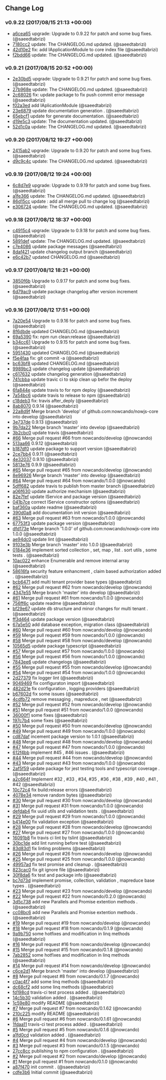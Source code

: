 ## Change Log

### v0.9.22 (2017/08/15 21:13 +00:00)
- [a6cea65](https://github.com/nowcando/nowjs-core/commit/a6cea653399eb2c2d1cdc53bc78fa6dc7be21881) upgrade: Upgrade to 0.9.22 for patch and some bug fixes. (@saeedtabrizi)
- [7180cc2](https://github.com/nowcando/nowjs-core/commit/7180cc20a9af212555c69a257044c7f6fd49b55d) update: The CHANGELOG.md updated. (@saeedtabrizi)
- [42d10e2](https://github.com/nowcando/nowjs-core/commit/42d10e2d2551856a1e9a3419e93b7208103c9fa2) fix: add IApplicationModule to core index file (@saeedtabrizi)
- [f2bdd66](https://github.com/nowcando/nowjs-core/commit/f2bdd669a80193df66925fcd73dd5fb04b0b13a2) update: The CHANGELOG.md updated. (@saeedtabrizi)

### v0.9.21 (2017/08/15 20:52 +00:00)
- [2e30bd5](https://github.com/nowcando/nowjs-core/commit/2e30bd512d7939883f471630f7ad4e11c410ebc6) upgrade: Upgrade to 0.9.21 for patch and some bug fixes. (@saeedtabrizi)
- [27b968e](https://github.com/nowcando/nowjs-core/commit/27b968ea2ab2b2152936ec5f10de8aeec8138115) update: The CHANGELOG.md updated. (@saeedtabrizi)
- [2c68026](https://github.com/nowcando/nowjs-core/commit/2c680267411282659cbc15de1695f94f4d1ff453) fix: update package to fix push commit error message (@saeedtabrizi)
- [f02a3ed](https://github.com/nowcando/nowjs-core/commit/f02a3ed7921d2b041d2c1b62bd8824a325ea1c28) add IAplicationModule (@saeedtabrizi)
- [23e6879](https://github.com/nowcando/nowjs-core/commit/23e687967439352bb84920cd152cab2de93232ca) update documentation generation . (@saeedtabrizi)
- [65ebcf1](https://github.com/nowcando/nowjs-core/commit/65ebcf1e8d6573f9f5d8f64db5c499236c5721a7) update for generate documentation. (@saeedtabrizi)
- [d19e5c3](https://github.com/nowcando/nowjs-core/commit/d19e5c38eeda6618eee64c1dfc93ca59ac3075ba) update: The documentation updated. (@saeedtabrizi)
- [52d1c0a](https://github.com/nowcando/nowjs-core/commit/52d1c0a7bc04886ae94467de9fb051e823947e67) update: The CHANGELOG.md updated. (@saeedtabrizi)

### v0.9.20 (2017/08/12 19:27 +00:00)
- [2415ab2](https://github.com/nowcando/nowjs-core/commit/2415ab2563c92e9438147d4ce72703252af2412f) upgrade: Upgrade to 0.9.20 for patch and some bug fixes. (@saeedtabrizi)
- [d9c9c4c](https://github.com/nowcando/nowjs-core/commit/d9c9c4ce1e27caf94a66190a7f41d4c0d5f17d97) update: The CHANGELOG.md updated. (@saeedtabrizi)

### v0.9.19 (2017/08/12 19:24 +00:00)
- [6c8d7e9](https://github.com/nowcando/nowjs-core/commit/6c8d7e98cc4c4f052067965864d133fe509c3c0a) upgrade: Upgrade to 0.9.19 for patch and some bug fixes. (@saeedtabrizi)
- [a1fe366](https://github.com/nowcando/nowjs-core/commit/a1fe3665a4527847974323044856b31eb25e0c4c) update: The CHANGELOG.md updated. (@saeedtabrizi)
- [86d15cc](https://github.com/nowcando/nowjs-core/commit/86d15cc81a3ddd043c1f2af80f036795d7c40744) update : add all merge pull to change log (@saeedtabrizi)
- [e306724](https://github.com/nowcando/nowjs-core/commit/e3067249cb3cc5888ee99fdf5d734a14d7f7fe72) update: The CHANGELOG.md updated. (@saeedtabrizi)

### v0.9.18 (2017/08/12 18:37 +00:00)
- [c4915c4](https://github.com/nowcando/nowjs-core/commit/c4915c4514999565685c8519df7456cdd17ed99a) upgrade: Upgrade to 0.9.18 for patch and some bug fixes. (@saeedtabrizi)
- [5891def](https://github.com/nowcando/nowjs-core/commit/5891def4ad3e96167b2373e2f8ac938386ce2ab1) update: The CHANGELOG.md updated. (@saeedtabrizi)
- [c7e4086](https://github.com/nowcando/nowjs-core/commit/c7e4086e73fbaf760c2bf00d857d8f553a3a8c14) update package messages (@saeedtabrizi)
- [8daf421](https://github.com/nowcando/nowjs-core/commit/8daf421ced55f18640b431599ca7f25e69c840cd) update changelog output branch (@saeedtabrizi)
- [e6c42b7](https://github.com/nowcando/nowjs-core/commit/e6c42b7807fa638c4b178b0d39acc9bc894c0ad0) updated CHANGELOG.md (@saeedtabrizi)

### v0.9.17 (2017/08/12 18:21 +00:00)
- [3850f6b](https://github.com/nowcando/nowjs-core/commit/3850f6bc36bdfe7c25a8d5db3b4718df75aa4983) Upgrade to 0.9.17 for patch and some bug fixes. (@saeedtabrizi)
- [6d79ac9](https://github.com/nowcando/nowjs-core/commit/6d79ac9198fd99ed9b3863159b331fc1a1076f6a) update package changelog after version increment (@saeedtabrizi)

### v0.9.16 (2017/08/12 17:51 +00:00)
- [7a20e54](https://github.com/nowcando/nowjs-core/commit/7a20e54944d3f0320e87e5bec8179a857135630c) Upgrade to 0.9.16 for patch and some bug fixes. (@saeedtabrizi)
- [8f6dbde](https://github.com/nowcando/nowjs-core/commit/8f6dbdef8fb791ae7cb97ea1dadd7cd45435f218) updated CHANGELOG.md (@saeedtabrizi)
- [69a5390](https://github.com/nowcando/nowjs-core/commit/69a5390f480ad3938e8dbfcaf278c3a567edd4aa) fix: npm run clean:release (@saeedtabrizi)
- [b34cc61](https://github.com/nowcando/nowjs-core/commit/b34cc61c29d5f1faf3198baa485ed6749b628040) Upgrade to 0.9.15 for patch and some bug fixes. (@saeedtabrizi)
- [5951430](https://github.com/nowcando/nowjs-core/commit/5951430453d0d4a02011a686c1aac0dbac55f7bf) updated CHANGELOG.md (@saeedtabrizi)
- [f5e4faa](https://github.com/nowcando/nowjs-core/commit/f5e4faae018e1adb2b83bc038a78c14c4a08b6d0) fix: git commit -a (@saeedtabrizi)
- [bc63bf8](https://github.com/nowcando/nowjs-core/commit/bc63bf83c11113e65d7d22bafd67f7ed0dd8f0f5) updated CHANGELOG.md (@saeedtabrizi)
- [9989bc3](https://github.com/nowcando/nowjs-core/commit/9989bc32031c64a0f1835fae9e478d486f92209d) update changelog update (@saeedtabrizi)
- [c617632](https://github.com/nowcando/nowjs-core/commit/c6176329e8802d31eebd4da2407fb1b4e8f80b18) update  changelog generation (@saeedtabrizi)
- [741cbba](https://github.com/nowcando/nowjs-core/commit/741cbba98e006a9938dd4cc797d4d5c2d41d4467) update travic  ci to skip  clean up befor the deploy (@saeedtabrizi)
- [6fa844e](https://github.com/nowcando/nowjs-core/commit/6fa844e122cfbcc5d5aca0b409bf34f5f186ab82) update travis to for npm deploy (@saeedtabrizi)
- [7a54bc6](https://github.com/nowcando/nowjs-core/commit/7a54bc6dc8431feb6840ab7e0fbdf87a9ea774a6) update travis to release to npm (@saeedtabrizi)
- [c18deb3](https://github.com/nowcando/nowjs-core/commit/c18deb39a753e4c5d1a5334b52b8941e5e443485) fix: travis after_deply (@saeedtabrizi)
- [8ab8070](https://github.com/nowcando/nowjs-core/commit/8ab807077b1b2dd481ba4d9718f7c3612e3e8199) 0.9.14 (@saeedtabrizi)
- [22a8d9f](https://github.com/nowcando/nowjs-core/commit/22a8d9fb188b987b6fe8f1f090048cf6b656c503) Merge branch 'develop' of github.com:nowcando/nowjs-core into develop (@saeedtabrizi)
- [3e737de](https://github.com/nowcando/nowjs-core/commit/3e737def5c4c8b216702324495af875507bf68d9) 0.9.13 (@saeedtabrizi)
- [9b7da22](https://github.com/nowcando/nowjs-core/commit/9b7da2288516c4b83f2a4977bec7c97046b49336) Merge branch 'master' into develop (@saeedtabrizi)
- [3b2cbc0](https://github.com/nowcando/nowjs-core/commit/3b2cbc08a9d6391453f10e3f398cf02b2c494374) update travis (@saeedtabrizi)
- [#66](https://github.com/nowcando/nowjs-core/pull/66) Merge pull request #66 from nowcando/develop (@nowcando)
- [513aa66](https://github.com/nowcando/nowjs-core/commit/513aa66b79b11b97ca34a42d2f56665809ee6ee2) 0.9.12 (@saeedtabrizi)
- [b187df0](https://github.com/nowcando/nowjs-core/commit/b187df0e7933614f8ce25db2a150bd6e70ecf934) update package to support version (@saeedtabrizi)
- [2ce7bb4](https://github.com/nowcando/nowjs-core/commit/2ce7bb49ece196f05e1f1066fc01001bd50d3b8c) 0.9.11 (@saeedtabrizi)
- [4e32037](https://github.com/nowcando/nowjs-core/commit/4e32037fa455ca653f50c03e5bb089b2fb02993e) 0.9.10 (@saeedtabrizi)
- [5813e76](https://github.com/nowcando/nowjs-core/commit/5813e768033a15cb1d7d2021f2af337ac5adf292) 0.9.9 (@saeedtabrizi)
- [#65](https://github.com/nowcando/nowjs-core/pull/65) Merge pull request #65 from nowcando/develop (@nowcando)
- [8e96926](https://github.com/nowcando/nowjs-core/commit/8e969263416782d208d031fd1ea8dd5110008c55) Merge branch 'master' into develop (@saeedtabrizi)
- [#64](https://github.com/nowcando/nowjs-core/pull/64) Merge pull request #64 from nowcando/1.0.0 (@nowcando)
- [5dff682](https://github.com/nowcando/nowjs-core/commit/5dff6825b3c1fe9348c2202988bc3d330690e4a7) update travis to publish from master branch (@saeedtabrizi)
- [a06f630](https://github.com/nowcando/nowjs-core/commit/a06f6304b3e51253c41566d02f383a1096a69b37) update authorize mechanism (@saeedtabrizi)
- [82e7fef](https://github.com/nowcando/nowjs-core/commit/82e7fef2406614329eb63cc2362da178e3aec7d8) update IService and package version (@saeedtabrizi)
- [041b7ce](https://github.com/nowcando/nowjs-core/commit/041b7ced38fc7eef0a1f8218d17b1292dad90c99) correct IService constructor options (@saeedtabrizi)
- [baf360a](https://github.com/nowcando/nowjs-core/commit/baf360a7f46fed00bf7e3372d696125152a72124) update readme (@saeedtabrizi)
- [390d0a8](https://github.com/nowcando/nowjs-core/commit/390d0a8be45072d8bb25d653ee0f582257ae1ce8) add documentation init version (@saeedtabrizi)
- [#63](https://github.com/nowcando/nowjs-core/pull/63) Merge pull request #63 from nowcando/1.0.0 (@nowcando)
- [67753f3](https://github.com/nowcando/nowjs-core/commit/67753f38c01e71b2ef82017932d902fcaf526b66) update package version (@saeedtabrizi)
- [dfd173e](https://github.com/nowcando/nowjs-core/commit/dfd173ed21ccbcdbb90aff52ef1ca42407d559cd) Merge branch '1.0.0' of github.com:nowcando/nowjs-core into 1.0.0 (@saeedtabrizi)
- [ae94dc0](https://github.com/nowcando/nowjs-core/commit/ae94dc09be9175360f335c4a04812cf3af37c117) update lint (@saeedtabrizi)
- [9103e3b](https://github.com/nowcando/nowjs-core/commit/9103e3b833cf0ec69dea8c086c33b3eb12d132fa) Merge branch 'master' into 1.0.0 (@saeedtabrizi)
- [0184e36](https://github.com/nowcando/nowjs-core/commit/0184e362d719b1d909b666def4d4d0f00f22d155) implement sorted collection , set, map , list . sort utils , some tests . (@saeedtabrizi)
- [10ac022](https://github.com/nowcando/nowjs-core/commit/10ac0224767c8103c96930abbb48fb824cc0d68b) enhance Enumerable and remove internal array (@saeedtabrizi)
- [58616fa](https://github.com/nowcando/nowjs-core/commit/58616fa7612afa001be81cee4c06a828eb4c140b) security feature enhancment , claim based authorization added . (@saeedtabrizi)
- [bcb6471](https://github.com/nowcando/nowjs-core/commit/bcb6471178d72380e0b79f0c220c931d44fbe619) add multi tenant provider base types (@saeedtabrizi)
- [#62](https://github.com/nowcando/nowjs-core/pull/62) Merge pull request #62 from nowcando/develop (@nowcando)
- [4347e55](https://github.com/nowcando/nowjs-core/commit/4347e55b69cd55579bb467b4b2337cf59da83e00) Merge branch 'master' into develop (@saeedtabrizi)
- [#61](https://github.com/nowcando/nowjs-core/pull/61) Merge pull request #61 from nowcando/1.0.0 (@nowcando)
- [756ff6c](https://github.com/nowcando/nowjs-core/commit/756ff6cfbb758de733a7e7f5cdd0d40365be9ef0) update readme (@saeedtabrizi)
- [bf29e67](https://github.com/nowcando/nowjs-core/commit/bf29e67f3ea1ea7eba521edfc39393f02ddf3072) update db structure and  minor changes for multi tenant . (@saeedtabrizi)
- [ff3d464](https://github.com/nowcando/nowjs-core/commit/ff3d4647dfb1b3a4e4c21baac67d997e92f788dd) update package version (@saeedtabrizi)
- [67a5e50](https://github.com/nowcando/nowjs-core/commit/67a5e5049ade1f3b488a5de331e1d17e1b9ab70a) add database exception, migration class (@saeedtabrizi)
- [#60](https://github.com/nowcando/nowjs-core/pull/60) Merge pull request #60 from nowcando/develop (@nowcando)
- [#59](https://github.com/nowcando/nowjs-core/pull/59) Merge pull request #59 from nowcando/1.0.0 (@nowcando)
- [#58](https://github.com/nowcando/nowjs-core/pull/58) Merge pull request #58 from nowcando/develop (@nowcando)
- [10565d5](https://github.com/nowcando/nowjs-core/commit/10565d5da4d5e3ba81c1448dc4320c810e416196) update package typescript (@saeedtabrizi)
- [#57](https://github.com/nowcando/nowjs-core/pull/57) Merge pull request #57 from nowcando/1.0.0 (@nowcando)
- [#56](https://github.com/nowcando/nowjs-core/pull/56) Merge pull request #56 from nowcando/1.0.0 (@nowcando)
- [7843ee6](https://github.com/nowcando/nowjs-core/commit/7843ee63e649f7b54ca00d222edde180a4173315) update changelogs (@saeedtabrizi)
- [#55](https://github.com/nowcando/nowjs-core/pull/55) Merge pull request #55 from nowcando/develop (@nowcando)
- [#54](https://github.com/nowcando/nowjs-core/pull/54) Merge pull request #54 from nowcando/1.0.0 (@nowcando)
- [2d27379](https://github.com/nowcando/nowjs-core/commit/2d27379efd32623cb2275341b3b5bc743c7e1ee3) fix logger lint (@saeedtabrizi)
- [9049469](https://github.com/nowcando/nowjs-core/commit/9049469625aea69adf6d04a69453c6e00babce90) fix configuraton import (@saeedtabrizi)
- [482d21e](https://github.com/nowcando/nowjs-core/commit/482d21e649581b01be5809a7a8928ac6a064213d) fix configuration , logging providers (@saeedtabrizi)
- [b67602d](https://github.com/nowcando/nowjs-core/commit/b67602d88829842e401c9ab997df6674aa514ced) fix some issues (@saeedtabrizi)
- [4cdfb72](https://github.com/nowcando/nowjs-core/commit/4cdfb72be0eaf3c6cde087a266deb81a9e7f15e5) remove messaging , mapreduce , net (@saeedtabrizi)
- [#52](https://github.com/nowcando/nowjs-core/pull/52) Merge pull request #52 from nowcando/develop (@nowcando)
- [#51](https://github.com/nowcando/nowjs-core/pull/51) Merge pull request #51 from nowcando/1.0.0 (@nowcando)
- [36000f1](https://github.com/nowcando/nowjs-core/commit/36000f129d6b3edb101569dedc8247acf9968643) some fixes (@saeedtabrizi)
- [197c7b4](https://github.com/nowcando/nowjs-core/commit/197c7b4307c4cf26253ef9e625bd9627739e9ef6) some fixes (@saeedtabrizi)
- [#50](https://github.com/nowcando/nowjs-core/pull/50) Merge pull request #50 from nowcando/develop (@nowcando)
- [#49](https://github.com/nowcando/nowjs-core/pull/49) Merge pull request #49 from nowcando/1.0.0 (@nowcando)
- [cd87daf](https://github.com/nowcando/nowjs-core/commit/cd87daf99f120367426ae46f9d11e3cf7a8b61bb) incement package version to 1.0.1 (@saeedtabrizi)
- [#48](https://github.com/nowcando/nowjs-core/pull/48) Merge pull request #48 from nowcando/develop (@nowcando)
- [#47](https://github.com/nowcando/nowjs-core/pull/47) Merge pull request #47 from nowcando/1.0.0 (@nowcando)
- [612f4bb](https://github.com/nowcando/nowjs-core/commit/612f4bbd18ae3df294bb2884a7a997bf4b1e9b09) implement #45 , #46 issues . (@saeedtabrizi)
- [#44](https://github.com/nowcando/nowjs-core/pull/44) Merge pull request #44 from nowcando/develop (@nowcando)
- [#43](https://github.com/nowcando/nowjs-core/pull/43) Merge pull request #43 from nowcando/1.0.0 (@nowcando)
- [2af5f59](https://github.com/nowcando/nowjs-core/commit/2af5f595fcbbfb1d0d8869da375eb8cf5f188d5d) update package for jest testing tools and typescript coverage . (@saeedtabrizi)
- [a2c664f](https://github.com/nowcando/nowjs-core/commit/a2c664f34f3e40397c1c130cc55726d35b100904) Implement #32 , #33 , #34, #35 , #36 , #38 , #39 , #40 , #41 , #42 (@saeedtabrizi)
- [10c72c4](https://github.com/nowcando/nowjs-core/commit/10c72c4d32d0a3bb3374f35197ec43579fa07cb5) fix build:release errors (@saeedtabrizi)
- [4078e34](https://github.com/nowcando/nowjs-core/commit/4078e34bcef2f02e7a75ff5f3b7404962180b671) remove random bytes (@saeedtabrizi)
- [#30](https://github.com/nowcando/nowjs-core/pull/30) Merge pull request #30 from nowcando/develop (@nowcando)
- [#31](https://github.com/nowcando/nowjs-core/pull/31) Merge pull request #31 from nowcando/1.0.0 (@nowcando)
- [defdab4](https://github.com/nowcando/nowjs-core/commit/defdab4a5da20546e74277267d16610ffa463d16) fix uuid utils and validation  tests . (@saeedtabrizi)
- [#29](https://github.com/nowcando/nowjs-core/pull/29) Merge pull request #29 from nowcando/1.0.0 (@nowcando)
- [b414e00](https://github.com/nowcando/nowjs-core/commit/b414e00630eecbb59bc7b99e494cca5f98f1500c) fix validation exception (@saeedtabrizi)
- [#28](https://github.com/nowcando/nowjs-core/pull/28) Merge pull request #28 from nowcando/develop (@nowcando)
- [#27](https://github.com/nowcando/nowjs-core/pull/27) Merge pull request #27 from nowcando/1.0.0 (@nowcando)
- [16091b8](https://github.com/nowcando/nowjs-core/commit/16091b84c8feb706e3413399896e6da064d6538e) fix travis ci lint by tslint (@saeedtabrizi)
- [30bc1de](https://github.com/nowcando/nowjs-core/commit/30bc1de8f966fdfa976bfd16782cd6f3c418c8f6) add lint running before test (@saeedtabrizi)
- [83d83d1](https://github.com/nowcando/nowjs-core/commit/83d83d175ad61194b85ee5ce89a4b45219982591) fix linting problems (@saeedtabrizi)
- [#26](https://github.com/nowcando/nowjs-core/pull/26) Merge pull request #26 from nowcando/develop (@nowcando)
- [#25](https://github.com/nowcando/nowjs-core/pull/25) Merge pull request #25 from nowcando/1.0.0 (@nowcando)
- [49957ad](https://github.com/nowcando/nowjs-core/commit/49957ad82e5b6fe35d9fd4ef47d3a2c5ba6f373b) fix test promise and cleanup . (@saeedtabrizi)
- [823cac0](https://github.com/nowcando/nowjs-core/commit/823cac018701edc7abb9a0cbd3f25a611f5dc4e9) fix git ignore file (@saeedtabrizi)
- [30f8da6](https://github.com/nowcando/nowjs-core/commit/30f8da630c106a5721e2e38197453309126208e5) fix test and package info (@saeedtabrizi)
- [bc7d73d](https://github.com/nowcando/nowjs-core/commit/bc7d73d45b259d25ab73596cdde6dbd602684fdf) implement promise, collection, validation , mapreduce base types . (@saeedtabrizi)
- [#23](https://github.com/nowcando/nowjs-core/pull/23) Merge pull request #23 from nowcando/develop (@nowcando)
- [#22](https://github.com/nowcando/nowjs-core/pull/22) Merge pull request #22 from nowcando/0.2.0 (@nowcando)
- [3d5c738](https://github.com/nowcando/nowjs-core/commit/3d5c738756c61fd8cdf48d84352bed68c1ce47af) add new Parallels and Promise extention methods . (@saeedtabrizi)
- [cc08bc6](https://github.com/nowcando/nowjs-core/commit/cc08bc647762b82b766a442bb761f802c110d5a4) add new Parallels and Promise extention methods . (@saeedtabrizi)
- [#19](https://github.com/nowcando/nowjs-core/pull/19) Merge pull request #19 from nowcando/develop (@nowcando)
- [#18](https://github.com/nowcando/nowjs-core/pull/18) Merge pull request #18 from nowcando/0.1.9 (@nowcando)
- [9a9b750](https://github.com/nowcando/nowjs-core/commit/9a9b750a140e63eb34435fd32f60d6e5a7dbd6d6) some hotfixes and modification in linq methods (@saeedtabrizi)
- [#16](https://github.com/nowcando/nowjs-core/pull/16) Merge pull request #16 from nowcando/develop (@nowcando)
- [#15](https://github.com/nowcando/nowjs-core/pull/15) Merge pull request #15 from nowcando/0.1.8 (@nowcando)
- [7ab2852](https://github.com/nowcando/nowjs-core/commit/7ab2852c0d66962654424f64eda05195ab3ad8d9) some hotfixes and modification in linq methods (@saeedtabrizi)
- [#14](https://github.com/nowcando/nowjs-core/pull/14) Merge pull request #14 from nowcando/develop (@nowcando)
- [c6ce2d1](https://github.com/nowcando/nowjs-core/commit/c6ce2d12b100ca1be7b917a9a7e4553bb7d39e12) Merge branch 'master' into develop (@saeedtabrizi)
- [#8](https://github.com/nowcando/nowjs-core/pull/8) Merge pull request #8 from nowcando/0.1.7 (@nowcando)
- [c0ac4f7](https://github.com/nowcando/nowjs-core/commit/c0ac4f7d75bafd58c9e1aec87a7a73c85e177e47) add some linq methods (@saeedtabrizi)
- [dc68cf2](https://github.com/nowcando/nowjs-core/commit/dc68cf2861eecbbeddc856e8b7ee93023cfaa0c3) add some linq methods (@saeedtabrizi)
- [fd198cd](https://github.com/nowcando/nowjs-core/commit/fd198cd9649c9364665c7a24e228c60d5cdb4790) travis-ci test process added . (@saeedtabrizi)
- [14c5b30](https://github.com/nowcando/nowjs-core/commit/14c5b307e1c74416299351f0a81506b91f8a0f3e) validation added . (@saeedtabrizi)
- [1c59e80](https://github.com/nowcando/nowjs-core/commit/1c59e80e55082894f0501568dae9241677960e1b) modify README (@saeedtabrizi)
- [#7](https://github.com/nowcando/nowjs-core/pull/7) Merge pull request #7 from nowcando/0.1.62 (@nowcando)
- [210c225](https://github.com/nowcando/nowjs-core/commit/210c225a9669c50091e8d810dcd7cc6033963052) modify README (@saeedtabrizi)
- [#6](https://github.com/nowcando/nowjs-core/pull/6) Merge pull request #6 from nowcando/0.1.61 (@nowcando)
- [1fdaa11](https://github.com/nowcando/nowjs-core/commit/1fdaa1158892cb43ef5ddf1aa5a1afbfafdc2640) travis-ci test process added . (@saeedtabrizi)
- [#5](https://github.com/nowcando/nowjs-core/pull/5) Merge pull request #5 from nowcando/0.1.6 (@nowcando)
- [a1fd0cd](https://github.com/nowcando/nowjs-core/commit/a1fd0cd5891148c972e28d0dcd86b0dfe2c4f348) validation added . (@saeedtabrizi)
- [#4](https://github.com/nowcando/nowjs-core/pull/4) Merge pull request #4 from nowcando/develop (@nowcando)
- [#3](https://github.com/nowcando/nowjs-core/pull/3) Merge pull request #3 from nowcando/0.1.5 (@nowcando)
- [27cc8cc](https://github.com/nowcando/nowjs-core/commit/27cc8ccb74e7ac28eca04189561ba73cd832959a) publishing to npm configuration . (@saeedtabrizi)
- [#2](https://github.com/nowcando/nowjs-core/pull/2) Merge pull request #2 from nowcando/develop (@nowcando)
- [#1](https://github.com/nowcando/nowjs-core/pull/1) Merge pull request #1 from nowcando/0.1.0 (@nowcando)
- [a87f470](https://github.com/nowcando/nowjs-core/commit/a87f470aeb3caf164b52183516d95ee3607fac4d) init commit . (@saeedtabrizi)
- [cdfe3b6](https://github.com/nowcando/nowjs-core/commit/cdfe3b616565bca9661d8d1c242357da216e5dba) Initial commit (@saeedtabrizi)
